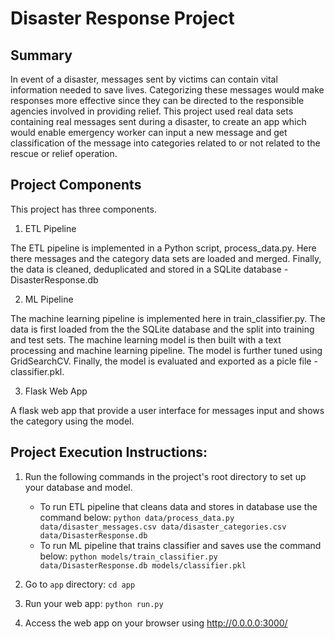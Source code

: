 # Disaster Response Project
## Summary

In event of a disaster, messages sent by victims can contain vital information needed to save lives. Categorizing these messages would make responses more effective since they can be directed to the responsible agencies involved in providing relief. This project used real data sets containing real messages sent during a disaster, to create an app which would enable emergency worker can input a new message and get classification of the message into categories related to or not related to the rescue or relief operation.

## Project Components
This project has three components.

1. ETL Pipeline

The ETL pipeline is implemented in a Python script, process_data.py. Here there messages and the category data sets are loaded and merged. Finally, the data is cleaned, deduplicated and stored in a SQLite database - DisasterResponse.db

2. ML Pipeline

The machine learning pipeline is implemented here in train_classifier.py. The data is first loaded from the the SQLite database and the split into training and test sets. The machine learning model is then built with a text processing and machine learning pipeline. The model is further tuned using GridSearchCV. Finally, the model is evaluated and exported as a picle file - classifier.pkl.

3. Flask Web App

A flask web app that provide a user interface for messages input and shows the category using the model.

## Project Execution Instructions:

1. Run the following commands in the project's root directory to set up your database and model.

    - To run ETL pipeline that cleans data and stores in database use the command below:
        `python data/process_data.py data/disaster_messages.csv data/disaster_categories.csv data/DisasterResponse.db`
    - To run ML pipeline that trains classifier and saves use the command below:
        `python models/train_classifier.py data/DisasterResponse.db models/classifier.pkl`

2. Go to `app` directory: `cd app`

3. Run your web app: `python run.py`

4. Access the web app on your browser using http://0.0.0.0:3000/
